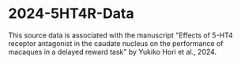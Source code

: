 # 2024-5HT4R-Data
This source data is associated with the manuscript "Effects of 5-HT4 receptor antagonist in the caudate nucleus on the performance of macaques in a delayed reward task" by Yukiko Hori et al., 2024.
